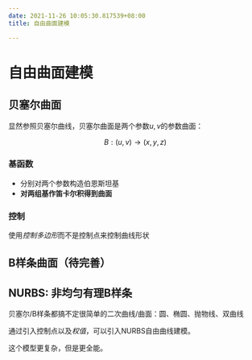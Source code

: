 ```yaml
---
date: 2021-11-26 10:05:30.817539+08:00
title: 自由曲面建模

---
```

# 自由曲面建模
## 贝塞尔曲面
显然参照贝塞尔曲线，贝塞尔曲面是两个参数$u,v$的参数曲面：

$$
    B: (u,v) \to (x,y,z)
$$

### 基函数

- 分别对两个参数构造伯恩斯坦基
- **对两组基作笛卡尔积得到曲面**

### 控制

使用*控制多边形*而不是控制点来控制曲线形状

## B样条曲面（待完善）

## NURBS: 非均匀有理B样条

贝塞尔/B样条都搞不定很简单的二次曲线/曲面：圆、椭圆、抛物线、双曲线

通过引入控制点以及*权值*，可以引入NURBS自由曲线建模。

这个模型更复杂，但是更全能。